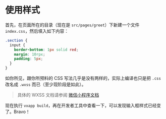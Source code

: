# 使用样式

首先，在页面所在的目录（现在是 `src/pages/greet`）下新建一个文件 `index.css`，然后填入如下内容：

```css
.section {
  input {
    border-bottom: 1px solid red;
    margin: 10rpx;
    padding: 5px;
  }
}
```

如你所见，跟你所预料的 CSS 写法几乎是没有两样的，实际上编译也只是把 `.css` 改名成 `.wxss` 而已（至少现阶段是如此）。

> 具体的 WXSS 文档请参阅 [微信小程序文档][微信小程序文档]

[微信小程序文档]: https://mp.weixin.qq.com/debug/wxadoc/dev/framework/view/wxss.html

现在执行 `vxapp build`，再在开发者工具中查看一下，可以发现输入框样式已经变了。Bravo！